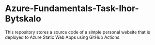 # Azure-Fundamentals-Task-Ihor-Bytskalo
This repository stores a source code of a simple personal website that is deployed to Azure Static Web Apps using GitHub Actions.
